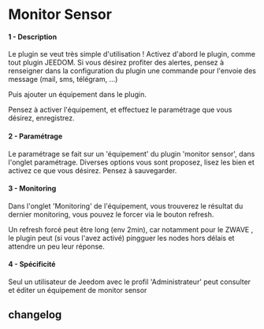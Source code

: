 # Monitor Sensor

#### 1 - Description
Le plugin se veut très simple d'utilisation ! 
Activez d'abord le plugin, comme tout plugin JEEDOM. Si vous désirez profiter des alertes, pensez à renseigner dans la configuration du plugin une commande pour l'envoie des message (mail, sms, télégram, ...)

Puis ajouter un équipement dans le plugin.

Pensez à activer l'équipement, et effectuez le paramétrage que vous désirez, enregistrez. 

#### 2 - Paramétrage
Le paramétrage se fait sur un 'équipement' du plugin 'monitor sensor', dans l'onglet paramétrage. Diverses options vous sont proposez, lisez les bien et activez ce que vous désirez.
Pensez à sauvegarder.

#### 3 - Monitoring
Dans l'onglet 'Monitoring' de l'équipement, vous trouverez le résultat du dernier monitoring, vous pouvez le forcer via le bouton refresh.

Un refresh forcé peut être long (env 2min), car notamment pour le ZWAVE , le plugin peut (si vous l'avez activé) pingguer les nodes hors délais et attendre un peu leur réponse. 

#### 4 - Spécificité
Seul un utilisateur de Jeedom avec le profil 'Administrateur' peut consulter et éditer un équipement de monitor sensor



## changelog <a name="changelog"></a>
